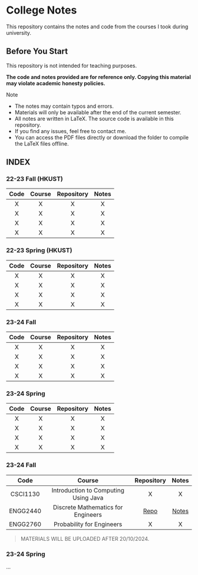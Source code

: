 # College Notes

This repository contains the notes and code from the courses I took during university.

## Before You Start

This repository is not intended for teaching purposes.

**The code and notes provided are for reference only. Copying this material may violate academic honesty policies.**

> [!Note]
> + The notes may contain typos and errors.
> + Materials will only be available after the end of the current semester.
> + All notes are written in LaTeX. The source code is available in this repository.
> + If you find any issues, feel free to contact me.
> + You can access the PDF files directly or download the folder to compile the LaTeX files offline.

## INDEX

### 22-23 Fall (HKUST)
|  Code  |  Course  |  Repository  |  Notes  |
|  :---:  |  :---:  |  :---:  |  :---:  |
|  X  |  X  |  X  |  X  |
|  X  |  X  |  X  |  X  |
|  X  |  X  |  X  |  X  |
|  X  |  X  |  X  |  X  |

### 22-23 Spring (HKUST)
|  Code  |  Course  |  Repository  |  Notes  |
|  :---:  |  :---:  |  :---:  |  :---:  |
|  X  |  X  |  X  |  X  |
|  X  |  X  |  X  |  X  |
|  X  |  X  |  X  |  X  |
|  X  |  X  |  X  |  X  |

### 23-24 Fall
|  Code  |  Course  |  Repository  |  Notes  |
|  :---:  |  :---:  |  :---:  |  :---:  |
|  X  |  X  |  X  |  X  |
|  X  |  X  |  X  |  X  |
|  X  |  X  |  X  |  X  |
|  X  |  X  |  X  |  X  |

### 23-24 Spring
|  Code  |  Course  |  Repository  |  Notes  |
|  :---:  |  :---:  |  :---:  |  :---:  |
|  X  |  X  |  X  |  X  |
|  X  |  X  |  X  |  X  |
|  X  |  X  |  X  |  X  |
|  X  |  X  |  X  |  X  |

### 23-24 Fall
|  Code  |  Course  |  Repository  |  Notes  |
|  :---:  |  :---:  |  :---:  |  :---:  |
|  CSCI1130  |  Introduction to Computing Using Java  |  X  |  X  |
|  ENGG2440  |  Discrete Mathematics for Engineers  |  [Repo](CUHK-CS-Notes/ENGG2440)  |  [Notes](https://github.com/dizzyryan/Notes/blob/b5ada08437728b756276dced2cec9b30b24cc8ed/ENGG2440/ENGG2440.pdf)  |
|  ENGG2760  |  Probability for Engineers  |  X  |  X  |

> MATERIALS WILL BE UPLOADED AFTER 20/10/2024.

### 23-24 Spring
...


